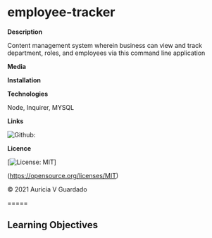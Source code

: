 # employee-tracker

**Description**

Content management system wherein business can view and track department, roles, and employees via this command line application 

**Media**

**Installation**


**Technologies** 

Node, Inquirer, MYSQL


**Links**

![Github:](https://github.com/guaaur04/employee-tracker)

**Licence**

[![License: MIT](https://img.shields.io/badge/License-MIT-red.svg)]

(https://opensource.org/licenses/MIT)

© 2021 
Auricia V Guardado

=====

## Learning Objectives 